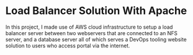 # Load Balancer Solution With Apache


In this project, I made use of AWS cloud infrastructure to setup a load balancer server between two webservers that are connected to an NFS server, and a database server all of which serves a DevOps tooling website solution to users who access portal via the internet. 